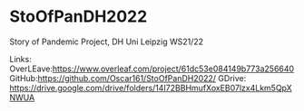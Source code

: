 # StoOfPanDH2022
Story of Pandemic Project, DH Uni Leipzig WS21/22


Links: 
OverLEave:https://www.overleaf.com/project/61dc53e084149b773a256640
GitHub:https://github.com/Oscar161/StoOfPanDH2022/
GDrive: https://drive.google.com/drive/folders/14I72BBHmufXoxEB07lzx4Lkm5QpXNWUA
